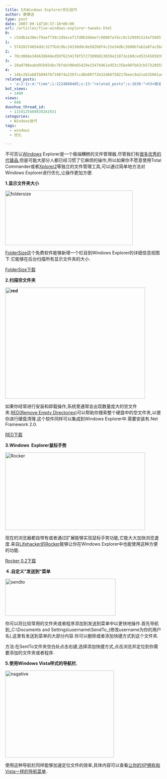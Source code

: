 ```yaml
---
title: 5大Windows Explorer优化技巧
author: 摩摩诘
type: post
date: 2007-09-14T10:37:18+00:00
url: /articles/five-windows-explorer-tweaks.html
0:
  - c5ddb1e30ecf9aef739c2d9acef1fd0b1b0ee7c98807a7dcc0c529991514af5605f6b88e520fcf35b842bfff0492f43a
1:
  - 57420374654ddc327fbdc9bc24330d0c8e58268f4c15e34d6c3680b7ab2a8fac5bdfe71bf2d86c3b37c16b6022176700
2:
  - 70cd068e34b638848ed59f6234178f5727309b013039e21872e169ced53345850399f194b28830a9b247049b1ab8de5c
3:
  - 10a0706eabd95b654bc76feb390e65429e1547b961e953c35be96fb63cb57328955dad28a83a3760d1094ebfefe1b774
4:
  - 14bc282ab8fb0947bf348f4a3297ccd8e097f2b32d68f5821fbeec9a2ceb35661ae61fad89ce6408fc25a705cacbb06d
related_posts:
  - 'a:2:{s:4:"time";i:1224880405;s:13:"related_posts";s:1630:"<h3>相关日志</h3><ul class="related_post"><li><a href="http://www.digglife.cn/articles/clean-up-desktop-improve-productivity-2.html" title="彻底清空桌面,让启动程序更加高效Part.2">彻底清空桌面,让启动程序更加高效Part.2</a></li><li><a href="http://www.digglife.cn/articles/clean-up-desktop-improve-productivity-1.html" title="彻底清空桌面,让启动程序更加高效Part.1">彻底清空桌面,让启动程序更加高效Part.1</a></li><li><a href="http://www.digglife.cn/articles/top10-greasemonky-scripts-for-gmail20.html" title="10个增强Gmail新版体验的Greasemonkey代码">10个增强Gmail新版体验的Greasemonkey代码</a></li><li><a href="http://www.digglife.cn/articles/copy-and-paste-with-middle-click.html" title="使用鼠标中键快速进行复制粘贴">使用鼠标中键快速进行复制粘贴</a></li><li><a href="http://www.digglife.cn/articles/windows%e5%b0%8f%e6%8a%80%e5%b7%a7%e5%a6%82%e4%bd%95%e6%8a%8a%e5%ae%89%e5%85%a8%e6%a8%a1%e5%bc%8f%e9%80%89%e9%a1%b9%e5%8a%a0%e5%85%a5%e5%90%af%e5%8a%a8%e8%8f%9c%e5%8d%95.html" title="Windows小技巧:如何把安全模式选项加入启动菜单">Windows小技巧:如何把安全模式选项加入启动菜单</a></li><li><a href="http://www.digglife.cn/articles/make-openoffice-run-faster-in-ubuntu.html" title="加快Open Office在Ubuntu中的运行速度">加快Open Office在Ubuntu中的运行速度</a></li><li><a href="http://www.digglife.cn/articles/10-tips-of-windows-xp-average-users-dont-know.html" title="10个你可能不知道的Windows XP小技巧">10个你可能不知道的Windows XP小技巧</a></li></ul>";}'
bot_views:
  - 1480
views:
  - 648
duoshuo_thread_id:
  - 1154125469839261931
categories:
  - Windows技巧
tags:
  - windows
  - 优化

---
```

不可否认<a href="https://www.digglife.net/articles/category/windows-tricks/" target="_blank">Windows</a> Explorer是一个极端糟糕的文件管理器,尽管我们有<a title="替代Windows Explorer的6个软件" href="https://www.digglife.net/articles/6-replacement-of-windows-explorer.html" target="_blank">很多优秀的代替品</a>,但是可能大部分人都已经习惯了它麻烦的操作,所以如果你不愿意使用Total Commander或者<a title="酷软推荐:Windows Explorer杀手,Xplorer2" href="https://www.digglife.net/articles/%e9%85%b7%e8%bd%af%e6%8e%a8%e8%8d%90windows-explorer%e6%9d%80%e6%89%8bxplorer2.html" target="_blank">Xplorer2</a>等独立的文件管理工具,可以通过简单地方法对Windows Explorer进行优化,让操作更加方便.

<!--more-->

**1.显示文件夹大小**

[<img id="id" src="https://www.digglife.net/wp-content/uploads/3/379/2007/09/foldersize-thumb.png" border="0" alt="foldersize" width="410" height="175" />][1]

<a title="FolderSize" href="http://foldersize.sourceforge.net/" target="_blank">FolderSize</a>这个免费软件能够新增一个栏目到Windows Explorer的详细信息视图下.它能够在后台扫描所有显示文件夹的大小.

<a title="FolderSize下载" href="http://file1.softsea.net/30603/FolderSize-2.3.msi" target="_blank">FolderSize下载</a>

**2.扫描空文件夹**

**[<img id="id" src="https://www.digglife.net/wp-content/uploads/3/379/2007/09/red-thumb.png" border="0" alt="red" width="450" height="357" />][2]** 

如果你经常进行安装和卸载操作,系统里通常会出现数量庞大的空文件夹.<a href="http://www.jonasjohn.de/lab/red.htm" target="_blank">RED(Remove Empty Directories)</a>可以帮助你搜索整个硬盘中的空文件夹,以便你进行硬盘清理.这个软件同样可以集成到Windows Explorer中.需要安装有.Net Framework 2.0.

<a title="RED下载" href="http://www.jonasjohn.de/download/red-v2.1-setup.exe" target="_blank">RED下载</a>

**3.Windows  Explorer鼠标手势**

[<img id="id" src="https://www.digglife.net/wp-content/uploads/3/379/2007/09/rocker-thumb.png" border="0" alt="Rocker" width="450" height="249" />][3]

现在的浏览器都自带有或者通过扩展能够实现鼠标手势功能,它能大大加快浏览速度.来自<a href="http://lifehacker.com/software/exclusive-lifehacker-download-for-windows/navigate-backward-and-forward-with-rocker-257609.php" target="_blank">Lifehacker的Rocker</a>能够让你在Windows Explorer中也能使用这种方便的功能.

<a title="Rocker 0.2下载" href="http://lifehacker.com/assets/resources/2007/05/Rocker%200.2%20Installer.exe" target="_blank">Rocker 0.2下载</a>

**４.自定义&#8221;发送到&#8221;菜单**

[<img id="id" src="https://www.digglife.net/wp-content/uploads/3/379/2007/09/sendto-thumb.png" border="0" alt="sendto" width="355" height="119" />][4]

你可以将比较常用的文件夹或者程序添加到发送到菜单中以更快地操作.首先导航到_C:\Documents and Settings\username\SendTo_(修改username为你的用户名),这里有发送到菜单的大部分内容.你可以删除或者添加快捷方式到这个文件夹.

方法:在SentTo文件夹空白处点击右键,选择添加快捷方式,点击浏览并定位到你需要添加的文件夹或者程序.

**5.使用Windows Vista样式的导航栏.**

[<img id="id" src="https://www.digglife.net/wp-content/uploads/3/379/2007/09/nagative-thumb.jpg" border="0" alt="nagative" width="350" height="279" />][5]

使用这种导航栏同样能够加速定位文件的效率,具体内容可以查看<a title="让你的XP拥有和Vista一样的导航菜单" href="https://www.digglife.net/articles/%e8%ae%a9%e4%bd%a0%e7%9a%84xp%e6%8b%a5%e6%9c%89%e5%92%8cvista%e4%b8%80%e6%a0%b7%e7%9a%84%e5%af%bc%e8%88%aa%e8%8f%9c%e5%8d%95.html" target="_blank">让你的XP拥有和Vista一样的导航菜单</a>．

 [1]: https://www.digglife.net/wp-content/uploads/3/379/2007/09/foldersize.png
 [2]: https://www.digglife.net/wp-content/uploads/3/379/2007/09/red.png
 [3]: https://www.digglife.net/wp-content/uploads/3/379/2007/09/rocker.png
 [4]: https://www.digglife.net/wp-content/uploads/3/379/2007/09/sendto.png
 [5]: https://www.digglife.net/wp-content/uploads/3/379/2007/09/nagative.jpg
